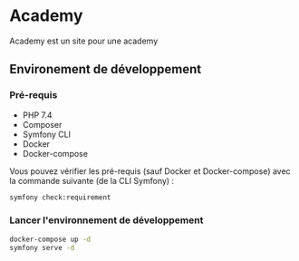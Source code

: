 # Academy

Academy est un site pour une academy

## Environement de développement

### Pré-requis

- PHP 7.4
- Composer
- Symfony CLI
- Docker
- Docker-compose

Vous pouvez vérifier les pré-requis (sauf Docker et Docker-compose) avec la commande suivante (de la CLI Symfony) :

```bash
symfony check:requirement
```

### Lancer l'environnement de développement

```bash
docker-compose up -d
symfony serve -d
```
